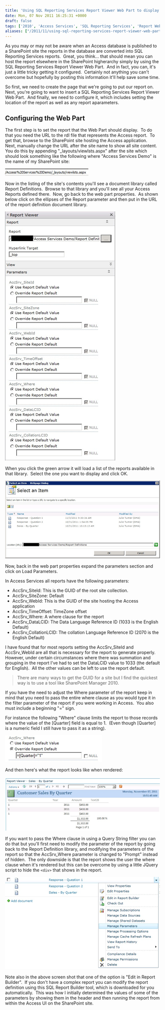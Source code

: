 ```yaml
---
title: 'Using SQL Reporting Services Report Viewer Web Part to display Access Services report.'
date: Mon, 07 Nov 2011 16:25:31 +0000
draft: false
tags: ['2010', 'Access Services', 'SQL Reporting Services', 'Report Web Part']
aliases: ["/2011/11/using-sql-reporting-services-report-viewer-web-part-to-display-access-services-report/"]
---
```


As you may or may not be aware when an Access database is published to a SharePoint site the reports in the database are converted into SQL Reporting Services reports.  Great, you think... that should mean you can host the report elsewhere in the SharePoint higherarchy simply by using the SQL Reporting Services Report Viewer Web Part.  And in fact, you can, it's just a little tricky getting it configured.  Certainly not anything you can't overcome but hopefully by posting this information it'll help save some time.

So first, we need to create the page that we're going to put our report on.  Next, you're going to want to insert a SQL Reporting Services Report Viewer Web Part.  And finally, we need to configure it, which includes setting the location of the report as well as any report aparameters.

## Configuring the Web Part

The first step is to set the report that the Web Part should display.  To do that you need the URL to the rdl file that represents the Access report.  To get that, browse to the SharePoint site hosting the Access application.  Next, manually change the URL after the site name to show all site content.  You do this by appending "\_layouts/viewlsts.aspx" after the site which should look something like the following where "Access Services Demo" is the name of my SharePoint site:

![ViewListURL](viewlisturl.jpg)  

Now in the listing of the site's contents you'll see a document library called Report Definitions.  Browse to that library and you'll see all your Access Reports defined there.  Now, go back to the web part properties.  As shown below click on the ellipses of the Report parameter and then put in the URL of the report definition document library.

![ReportViewer](reportviewer.jpg)

When you click the green arrow it will load a list of the reports available in that library.  Select the one you want to display and click OK.

![SetReportLocation](setreportlocation.jpg)

Now, back in the web part properties expand the parameters section and click on Load Parameters.

In Access Services all reports have the following parameters:

* AccSrv\_SiteId: This is the GUID of the root site collection.
* AccSrv\_SiteZone: Default
* AccSrv\_WebId: This is the GUID of the site hosting the Access application
* AccSrv\_TimeOffset: TimeZone offset
* AccSrv\_Where: A where clause for the report
* AccSrv\_DataLCID: The Data Language Reference ID (1033 is the English Default)
* AccSrv\_CollationLCID: The collation Language Reference ID (2070 is the English Default)

I have found that for most reports setting the AccSrv\_SiteId and AccSrv\_WebId are all that is necessary for the report to generate properly.  However, under certain circumstances where there was summation and grouping in the report I've had to set the DataLCID value to 1033 (the default for English).  All the other values can be left to use the report default.

>There are many ways to get the GUID for a site but I find the quickest way is to use a tool like SharePoint Manager 2010.

If you have the need to adjust the Where parameter of the report keep in mind that you need to pass the entire where clause as you would type it in the filter parameter of the report if you were working in Access.  You also must include a beginning "=" sign.

For instance the following "Where" clause limits the report to those records where the value of the \[Quarter\] field is equal to 1.  (Even though \[Quarter\] is a numeric field I still have to pass it as a string).

![WhereClause](whereclause.jpg)  
  
And then here's what the report looks like when rendered:

![Report](report.jpg)

If you want to pass the Where clause in using a Query String filter you can do that but you'll first need to modify the parameter of the report by going back to the Report Definition library, and modifying the parameters of the report so that the AccSrv\_Where parameter is changed to "Prompt" instead of hidden.  The only downside is that the report shows the user the where clause when it's rendered but this can be overcome by using a little JQuery script to hide the `<div>` that shows in the report.

![ManageParameters](manageparameters.jpg)

Note also in the above screen shot that one of the option is "Edit in Report Builder".  If you don't have a complex report you can modify the report definition using this SQL Report Builder tool, which is downloaded for you automatically.  This was how I initially determined the values of some of the parameters by showing them in the header and then running the report from within the Access UI on the SharePoint site.

